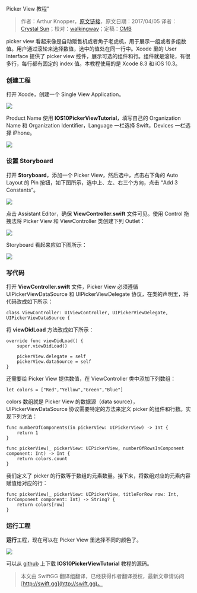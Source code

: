 Picker View 教程"

> 作者：Arthur Knopper，[原文链接](https://www.ioscreator.com/tutorials/picker-view-ios-tutorial-ios10)，原文日期：2017/04/05
> 译者：[Crystal Sun](http://www.jianshu.com/users/7a2d2cc38444/latest_articles)；校对：[walkingway](http://chengway.in/)；定稿：[CMB](https://github.com/chenmingbiao)
  









picker view 看起来像是自动贩售机或者角子老虎机，用于展示一组或者多组数值。用户通过滚轮来选择数值，选中的值处在同一行中。Xcode 里的 User Interface 提供了 picker view 控件，展示可选的组件和行。组件就是滚轮，有很多行，每行都有固定的 index 值。本教程使用的是 Xcode 8.3 和 iOS 10.3。



### 创建工程

打开 Xcode，创建一个 Single View Application。

![](https://static1.squarespace.com/static/52428a0ae4b0c4a5c2a2cede/t/58e2b312ff7c5012318e7c14/1491252025575/xcode-single-view-template?format=1500w)

Product Name 使用 **IOS10PickerViewTutorial**，填写自己的 Organization Name 和 Organization Identifier，Language 一栏选择 Swift，Devices 一栏选择 iPhone。

![](https://static1.squarespace.com/static/52428a0ae4b0c4a5c2a2cede/t/58e2b369bf629afc262efedc/1491252502556/picker-view-project?format=1500w)

### 设置 Storyboard

打开 **Storyboard**，添加一个 Picker View，然后选中，点击右下角的 Auto Layout 的 Pin 按钮，如下图所示，选中上、左、右三个方向，点击 “Add 3 Constants”。

![](https://static1.squarespace.com/static/52428a0ae4b0c4a5c2a2cede/t/58e2b59e5016e1f19b2d4930/1491252669192/auto-layout-pin-picker-view?format=750w)

点击 Assistant Editor，确保 **ViewController.swift** 文件可见。使用 Control 拖拽法将 Picker View 和 ViewController 类创建下列 Outlet：

![](https://static1.squarespace.com/static/52428a0ae4b0c4a5c2a2cede/t/58e2b5fed1758e2144367e8e/1491252761037/picker-view-outlet?format=750w)

Storyboard 看起来应如下图所示：

![](https://static1.squarespace.com/static/52428a0ae4b0c4a5c2a2cede/t/58e2b6ad17bffc2b3896d9ae/1491252934980/picker-view-storyboard?format=1000w)

### 写代码

打开 **ViewController.swift** 文件，Picker View 必须遵循 UIPickerViewDataSource 和 UIPickerViewDelegate 协议，在类的声明里，将代码改成如下所示：

    
    class ViewController: UIViewController, UIPickerViewDelegate, UIPickerViewDataSource {

将 **viewDidLoad** 方法改成如下所示：

    
    override func viewDidLoad() {
        super.viewDidLoad()
            
        pickerView.delegate = self
        pickerView.dataSource = self
    }

还需要给 Picker View 提供数值，在 ViewController 类中添加下列数组：

    
    let colors = ["Red","Yellow","Green","Blue"]

colors 数组就是 Picker View 的数据源（data source），UIPickerViewDataSource 协议需要特定的方法来定义 picker 的组件和行数。实现下列方法：

    
    func numberOfComponents(in pickerView: UIPickerView) -> Int {
        return 1
    }
        
    func pickerView(_ pickerView: UIPickerView, numberOfRowsInComponent component: Int) -> Int {
        return colors.count
    }

我们定义了 picker 的行数等于数组的元素数量。接下来，将数组对应的元素内容赋值给对应的行：

    
    func pickerView(_ pickerView: UIPickerView, titleForRow row: Int, forComponent component: Int) -> String? {
        return colors[row]
    }

### 运行工程

**运行**工程，现在可以在 Picker View 里选择不同的颜色了。

![](https://static1.squarespace.com/static/52428a0ae4b0c4a5c2a2cede/t/58e2b8b1bf629afc262f569d/1491253448549/picker-view-simulator?format=750w)

可以从 [github](https://github.com/ioscreator/ioscreator) 上下载 **IOS10PickerViewTutorial** 教程的源码。
> 本文由 SwiftGG 翻译组翻译，已经获得作者翻译授权，最新文章请访问 [http://swift.gg](http://swift.gg)。